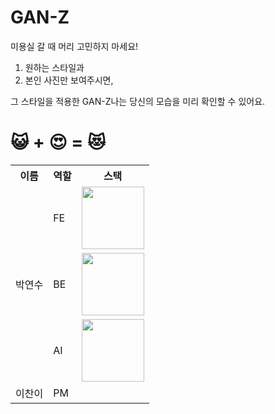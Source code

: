 # GAN-Z
미용실 갈 때 머리 고민하지 마세요!

1) 원하는 스타일과
2) 본인 사진만 보여주시면,

그 스타일을 적용한 GAN-Z나는 당신의 모습을 미리 확인할 수 있어요.

# 😺 + 😍 = 😻
<table>
    <tr>
        <th>이름</th>
        <th>역할</th>
        <th>스택</th>
    </tr>
    <tr>
        <td rowspan="3">박연수</td>
        <td>FE</td>
        <td><img src="https://upload.wikimedia.org/wikipedia/commons/a/a7/React-icon.svg" width="100"/></td>
    </tr>
    <tr>
        <td>BE</td>
        <td><img src="https://upload.wikimedia.org/wikipedia/commons/7/75/Django_logo.svg" width="100"/></td>
    </tr>
    <tr>
        <td>AI</td>
        <td><img src="https://upload.wikimedia.org/wikipedia/commons/c/c6/PyTorch_logo_black.svg" width="100"/></td>
    </tr>
    <tr>
        <td>이찬이</td>
        <td>PM</td>
        <td></td>
    </tr>
</table>



